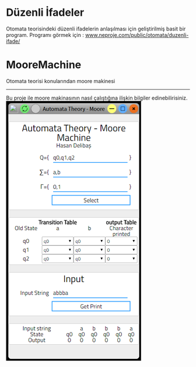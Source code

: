 # Düzenli İfadeler
Otomata teorisindeki düzenli ifadelerin anlaşılması için geliştirilmiş basit bir program.
Programı görmek için : <a href='www.neproje.com/public/otomata/duzenli-ifade/'> www.neproje.com/public/otomata/duzenli-ifade/ </a>

# MooreMachine
Otomata teorisi konularından moore makinesi<hr>
Bu proje ile moore makinasının nasıl çalıştığına ilişkin bilgiler edinebilirisiniz.
<img src='moore.png'>
